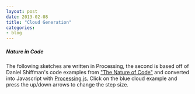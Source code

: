 ```yaml
---
layout: post
date: 2013-02-08
title: "Cloud Generation"
categories:
- blog
---
```

<h5>Nature in Code</h5>
<p>
<script src="http://cloud.github.com/downloads/processing-js/processing-js/processing-1.4.1.min.js"></script>
<script type="application/processing" data-processing-target="pjs">
Inkblot friend;
int clicked = 0;

void setup() {
  size(600, 600);
  background(255);
  smooth();
  friend = new Inkblot();
}

void draw(){
   friend.draw(); 
}

void mouseDragged() {
  strokeWeight(4);
  line(friend.blot.x,friend.blot.y,friend.blot.x,friend.blot.y);
  line((600-friend.blot.x),friend.blot.y,(600-friend.blot.x),friend.blot.y);
}
void keyPressed(){
  if (key == CODED) {
    if (keyCode == ENTER) {
	//the line below allows the current sketch to open as tif in another tab
	saveFrame("rosarch-####.tif"); 
	}
  }
}
void mouseClicked() {

  background(255-clicked,255-(clicked)*(clicked),clicked,100);
  
  clicked++;
  
  if(clicked > 1){ 
    background(255-(clicked)*(clicked),255-random(255),255-random(255));
  }

 }   
 /* OpenProcessing Tweak of *@*http://www.openprocessing.org/sketch/39662*@* */
/* !do not delete the line above, required for linking your tweak if you re-upload */
import processing.pdf.*;


class Inkblot {

  PVector blot = new PVector(0, 0);
  boolean colorize;

  Inkblot() {
    blot.x = mouseX;
    blot.y = mouseY;
    colorize = false;
  }

  void draw() {

    strokeWeight(random(15)*random(5));
    blot.x = mouseX;
    blot.y = mouseY;

    if (!colorize) {
      stroke(0, random(90, 100));
      point(blot.x, blot.y);
      point((600-blot.x), blot.y);
    }
    else {
      stroke(random(255), random(255), random(255));
      point(blot.x, blot.y);
      point((600-mouseX), mouseY);
    }
  }
}

 </script> 
 <script type="application/processing" data-processing-target="cloud">

/**
* Title: Walking Cloud (w/ Vectors)
* Name: Maya Richman
* Date: January 14, 2013
* Assignment 2- Chapter 1-2 Exercise
**/
// Original by:
// Daniel Shiffman
// http://natureofcode.com

// A random walker object!

Walker w;
int opacity = 100;

void setup() {
  size(600, 600);
  background(65, 129, 254); //changed to bright blue
  // Create a walker object
  w = new Walker();
}

void draw() {
  // Run the walker object
  w.step();
  w.render();
}

void keyPressed() { //When the up arrow is pressed a green circle appears and enlarges increasing the step
  if (key == CODED) {
    if (keyCode == UP) {
      w.stepSize=w.stepSize+1;
      smooth();
      noStroke(); 
      fill(40, 450, 40, 50);
      ellipse(40, 450, w.stepSize - 1, w.stepSize - 1);
    }
    if (keyCode == DOWN) { //the down arrow makes a blue circle decrease and decreases the steps
      if (w.step != 0) {
        w.stepSize=w.stepSize-1;
      }
      fill(65, 129, 254); //changed to bright blue
      ellipse(40, 450, w.stepSize, w.stepSize);
    }
  }
}
/**
* Title: Walking Cloud (w/ Vectors)
* Name: Maya Richman
* Date: January 14, 2013
* Assignment 2- Chapter 1-2 Exercise
**/
// Original by:
// Daniel Shiffman
// http://natureofcode.com

// A random walker object!


class Walker {
  PVector location;
  int stepSize; //can this be part of a new pvector class


  Walker() {
    location = new PVector(width/2,height/2);
    stepSize = 5;
  }

  void render() {
    stroke(255);
    point(location.x,location.y);
  }

  // Randomly move up, down, left, right, or stay in one place
  void step() {
    int choice = int(random(4));
    //randomly decrement or increment x or y
    if (choice == 0) {
      location.x++;
    } else if (choice == 1) {
      location.x--;
    } else if (choice == 2) {
      location.y++;
    } else {
      location.y--;
    }

   float prob = random(1);
   //each option is as likely and takes 4 steps more than the original
   if(prob < .25){
     location.x=location.x+stepSize;
   }
   if(prob >= .25 && prob < .50){
     location.x=location.x-stepSize; 
   }
   if(prob >= .50 && prob < .75){
     location.y=location.y+stepSize; 
   }
   if(prob >= .75 && prob < 1){
     location.y=location.y-stepSize; 
   }
   
    location.x = constrain(location.x,0,width-1);
    location.y = constrain(location.y,0,height-1);
    
  }
}
</script>
<p>The following sketches are written in Processing, the second is based off of Daniel Shiffman's code examples from <a href='https://github.com/shiffman/The-Nature-of-Code'>"The Nature of Code"</a> and converted into Javascript with <a href='http://js.processing.org/'>Processing.js.</a> Click on the blue cloud example and press the up/down arrows to change the step size.</p><p>
	 	 <canvas id="pjs"> </canvas></p>  
 <p><canvas id="cloud"></canvas></p>